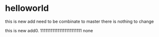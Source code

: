 # helloworld


this is new add need to be combinate to master
there is nothing to change

this is new add0.
111111111111111111111111
none



